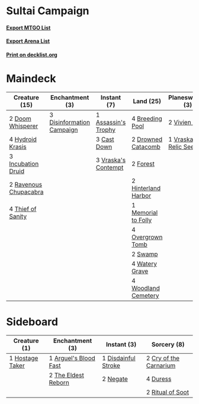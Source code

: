 # Sultai Campaign

#### [Export MTGO List](../collection/Sultai%20Campaign/Sultai%20Campaign.txt)
#### [Export Arena List](../collection/Sultai%20Campaign/Sultai%20Campaign_arena.txt)
#### [Print on decklist.org](http://decklist.org/?deckmain=1%09Assassin's%20Trophy%0A4%09Breeding%20Pool%0A3%09Cast%20Down%0A3%09Discovery/Dispersal%0A3%09Disinformation%20Campaign%0A2%09Doom%20Whisperer%0A2%09Drowned%20Catacomb%0A2%09Forest%0A2%09Hinterland%20Harbor%0A4%09Hydroid%20Krasis%0A3%09Incubation%20Druid%0A1%09Memorial%20to%20Folly%0A4%09Overgrown%20Tomb%0A2%09Ravenous%20Chupacabra%0A2%09Swamp%0A4%09Thief%20of%20Sanity%0A4%09Thought%20Erasure%0A2%09Vivien%20Reid%0A3%09Vraska's%20Contempt%0A1%09Vraska,%20Relic%20Seeker%0A4%09Watery%20Grave%0A4%09Woodland%20Cemetery&deckside=1%09Arguel's%20Blood%20Fast%0A2%09Cry%20of%20the%20Carnarium%0A1%09Disdainful%20Stroke%0A4%09Duress%0A1%09Hostage%20Taker%0A2%09Negate%0A2%09Ritual%20of%20Soot%0A2%09The%20Eldest%20Reborn)
# Maindeck

|                                         Creature (15)                                          |                                          Enchantment (3)                                           |                                         Instant (7)                                          |                                          Land (25)                                           |                                        Planeswalker (3)                                         |                                          Sorcery (7)                                           |
|------------------------------------------------------------------------------------------------|----------------------------------------------------------------------------------------------------|----------------------------------------------------------------------------------------------|----------------------------------------------------------------------------------------------|-------------------------------------------------------------------------------------------------|------------------------------------------------------------------------------------------------|
|2 [Doom Whisperer](http://gatherer.wizards.com/Pages/Card/Details.aspx?multiverseid=452819)     |3 [Disinformation Campaign](http://gatherer.wizards.com/Pages/Card/Details.aspx?multiverseid=452917)|1 [Assassin's Trophy](http://gatherer.wizards.com/Pages/Card/Details.aspx?multiverseid=452902)|4 [Breeding Pool](http://gatherer.wizards.com/Pages/Card/Details.aspx?multiverseid=97088)     |2 [Vivien Reid](http://gatherer.wizards.com/Pages/Card/Details.aspx?multiverseid=447344)         |3 [Discovery/Dispersal](http://gatherer.wizards.com/Pages/Card/Details.aspx?multiverseid=452973)|
|4 [Hydroid Krasis](http://gatherer.wizards.com/Pages/Card/Details.aspx?multiverseid=457327)     |                                                                                                    |3 [Cast Down](http://gatherer.wizards.com/Pages/Card/Details.aspx?multiverseid=442969)        |2 [Drowned Catacomb](http://gatherer.wizards.com/Pages/Card/Details.aspx?multiverseid=430633) |1 [Vraska, Relic Seeker](http://gatherer.wizards.com/Pages/Card/Details.aspx?multiverseid=435388)|4 [Thought Erasure](http://gatherer.wizards.com/Pages/Card/Details.aspx?multiverseid=452956)    |
|3 [Incubation Druid](http://gatherer.wizards.com/Pages/Card/Details.aspx?multiverseid=457275)   |                                                                                                    |3 [Vraska's Contempt](http://gatherer.wizards.com/Pages/Card/Details.aspx?multiverseid=435283)|2 [Forest](http://gatherer.wizards.com/Pages/Card/Details.aspx?multiverseid=439860)           |                                                                                                 |                                                                                                |
|2 [Ravenous Chupacabra](http://gatherer.wizards.com/Pages/Card/Details.aspx?multiverseid=442093)|                                                                                                    |                                                                                              |2 [Hinterland Harbor](http://gatherer.wizards.com/Pages/Card/Details.aspx?multiverseid=443128)|                                                                                                 |                                                                                                |
|4 [Thief of Sanity](http://gatherer.wizards.com/Pages/Card/Details.aspx?multiverseid=452955)    |                                                                                                    |                                                                                              |1 [Memorial to Folly](http://gatherer.wizards.com/Pages/Card/Details.aspx?multiverseid=443130)|                                                                                                 |                                                                                                |
|                                                                                                |                                                                                                    |                                                                                              |4 [Overgrown Tomb](http://gatherer.wizards.com/Pages/Card/Details.aspx?multiverseid=405103)   |                                                                                                 |                                                                                                |
|                                                                                                |                                                                                                    |                                                                                              |2 [Swamp](http://gatherer.wizards.com/Pages/Card/Details.aspx?multiverseid=439858)            |                                                                                                 |                                                                                                |
|                                                                                                |                                                                                                    |                                                                                              |4 [Watery Grave](http://gatherer.wizards.com/Pages/Card/Details.aspx?multiverseid=405114)     |                                                                                                 |                                                                                                |
|                                                                                                |                                                                                                    |                                                                                              |4 [Woodland Cemetery](http://gatherer.wizards.com/Pages/Card/Details.aspx?multiverseid=443136)|                                                                                                 |                                                                                                |


# Sideboard

|                                       Creature (1)                                       |                                        Enchantment (3)                                         |                                         Instant (3)                                          |                                           Sorcery (8)                                           |
|------------------------------------------------------------------------------------------|------------------------------------------------------------------------------------------------|----------------------------------------------------------------------------------------------|-------------------------------------------------------------------------------------------------|
|1 [Hostage Taker](http://gatherer.wizards.com/Pages/Card/Details.aspx?multiverseid=435379)|1 [Arguel's Blood Fast](http://gatherer.wizards.com/Pages/Card/Details.aspx?multiverseid=439316)|1 [Disdainful Stroke](http://gatherer.wizards.com/Pages/Card/Details.aspx?multiverseid=420705)|2 [Cry of the Carnarium](http://gatherer.wizards.com/Pages/Card/Details.aspx?multiverseid=457214)|
|                                                                                          |2 [The Eldest Reborn](http://gatherer.wizards.com/Pages/Card/Details.aspx?multiverseid=442978)  |2 [Negate](http://gatherer.wizards.com/Pages/Card/Details.aspx?multiverseid=423707)           |4 [Duress](http://gatherer.wizards.com/Pages/Card/Details.aspx?multiverseid=14557)               |
|                                                                                          |                                                                                                |                                                                                              |2 [Ritual of Soot](http://gatherer.wizards.com/Pages/Card/Details.aspx?multiverseid=452834)      |

